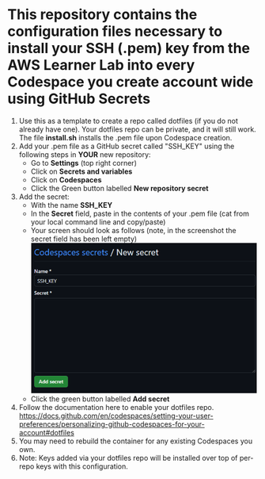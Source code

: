 # This repository contains the configuration files necessary to install your SSH (.pem) key from the AWS Learner Lab into every Codespace you create account wide using GitHub Secrets

1. Use this as a template to create a repo called dotfiles (if you do not already have one). Your dotfiles repo can be private, and it will still work. The file **install.sh** installs the .pem file upon Codespace creation.
1. Add your .pem file as a GitHub secret called "SSH_KEY" using the following steps in **YOUR** new repository:
    - Go to **Settings** (top right corner)
    - Click on **Secrets and variables**
    - Click on **Codespaces**
    - Click the Green button labelled **New repository secret**
1. Add the secret:
    - With the name **SSH_KEY**
    - In the **Secret** field, paste in the contents of your .pem file (cat from your local command line and copy/paste)
    - Your screen should look as follows (note, in the screenshot the secret field has been left empty)
    ![New Repository Secret](.doc/new-secret.png)
    - Click the green button labelled **Add secret**
1. Follow the documentation here to enable your dotfiles repo. https://docs.github.com/en/codespaces/setting-your-user-preferences/personalizing-github-codespaces-for-your-account#dotfiles
1. You may need to rebuild the container for any existing Codespaces you own.
1. Note: Keys added via your dotfiles repo will be installed over top of per-repo keys with this configuration.
